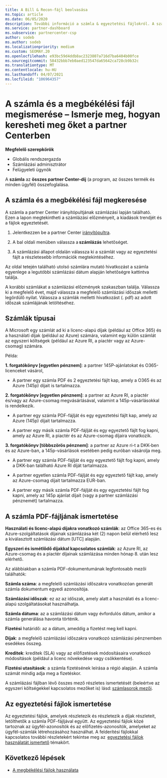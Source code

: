 ```yaml
---
title: A Bill & Recon-fájl beolvasása
ms.topic: article
ms.date: 06/05/2020
description: További információ a számla & egyeztetési fájlokról. A számlán az adott havi időszakra vonatkozó, a programon, a termékeken és az ügyfeleknek felszámított partneri költségek szerepelnek.
ms.service: partner-dashboard
ms.subservice: partnercenter-csp
author: sodeb
ms.author: sodeb
ms.localizationpriority: medium
ms.custom: SEOMAY.20
ms.openlocfilehash: e93bc59d4ddb8ac2323807a716d7ba6404b00fce
ms.sourcegitcommit: 58432bbb7eb0aed123547da65642ca728cb9b32c
ms.translationtype: MT
ms.contentlocale: hu-HU
ms.lasthandoff: 04/07/2021
ms.locfileid: "106964357"
---
```

# <a name="understand-your-bill-and-reconciliation-file---learn-how-to-find-them-in-partner-center"></a>A számla és a megbékélési fájl megismerése – Ismerje meg, hogyan keresheti meg őket a partner Centerben


**Megfelelő szerepkörök**

- Globális rendszergazda
- Számlázási adminisztrátor
- Felügyeleti ügynök


A **számla** az **összes partner Center-díj** (a program, az összes termék és minden ügyfél) összefoglalása. 

## <a name="find-your-bill-and-reconciliation-file"></a>A számla és a megbékélési fájl megkeresése 

A számla a partner Center irányítópultjának számlázási lapján található. Ezen a lapon megtekintheti a számlázási előzményeit, a kiadások trendjét és a fájlok egyeztetését. 

1. Jelentkezzen be a partner Center [irányítópultra](https://partner.microsoft.com/dashboard/home). 

2. A bal oldali menüben válassza a **számlázás** lehetőséget. 

3. A számlázási állapot oldalán válassza ki a számlát vagy az egyeztetési fájlt a részletesebb információk megtekintéséhez. 

Az oldal tetején található utolsó számlára mutató hivatkozást a számla egyenlege a legutóbbi számlázási dátum alapján lehetőségre kattintva találja. 

A korábbi számlákat a számlázási előzmények szakaszban találja. Válassza ki a megfelelő évet, majd válassza a megfelelő számlázási időszak melletti legördülő nyilat. Válassza a számlák melletti hivatkozást (. pdf) az adott időszak számlájának letöltéséhez. 

## <a name="invoice-types"></a>Számlák típusai

A Microsoft egy számlát ad ki a licenc-alapú díjak (például az Office 365) és a használati díjak (például az Azure) számára, valamint egy külön számlát az egyszeri költségek (például az Azure RI, a piactér vagy az Azure-csomag) számára.

Példa:  

**1. forgatókönyv [egyetlen pénznem]**: a partner 145P-ajánlatokat és O365-licenceket vásárol,  

- A partner egy számla PDF és 2 egyeztetési fájlt kap, amely a O365 és az Azure (145p) díjait is tartalmazza.  

**2. forgatókönyv [egyetlen pénznem]**: a partner az Azure RI, a piactér és/vagy az Azure-csomag megvásárlásával, valamint a 145p-vásárlásokkal is rendelkezik.

- A partner egy számla PDF-fájlját és egy egyeztetési fájlt kap, amely az Azure (145p) díjait tartalmazza. 

- A partner egy másik számla PDF-fájlját és egy egyeztető fájlt fog kapni, amely az Azure RI, a piactér és az Azure-csomag díjaira vonatkozik. 

**3. forgatókönyv [többszörös pénznem]**: a partner az Azure ri-t a DKK-ben és az Azure-ban, a 145p-vásárlások esetében pedig euróban vásárolja meg.

- A partner egy számla PDF-fájlját és egy egyeztető fájlt fog kapni, amely a DKK-ban található Azure RI díját tartalmazza. 

- A partner egyetlen számla PDF-fájlját és egy egyeztető fájlt kap, amely az Azure-csomag díjait tartalmazza EUR-ban. 

- A partner egy másik számla PDF-fájlját és egy egyeztetési fájlt fog kapni, amely az 145p ajánlat díjait (vagy a partner számlázási pénznemét) tartalmazza. 


## <a name="understanding-invoice-pdf"></a>A számla PDF-fájljának ismertetése 

**Használati és licenc-alapú díjakra vonatkozó számlák**: az Office 365-es és Azure-szolgáltatások díjainak számlázása két (2) napon belül elérhető lesz a kiválasztott számlázási dátum [UTC] alapján.  

**Egyszeri és ismétlődő díjakkal kapcsolatos számlák**: az Azure RI, az Azure-csomag és a piactér díjainak számlázása minden hónap 8. után lesz elérhető.  

Az alábbiakban a számla PDF-dokumentumának legfontosabb mezői találhatók:

**Számla száma**: a megfelelő számlázási időszakra vonatkozóan generált számla dokumentum egyedi azonosítója. 

**Számlázási időszak**: ez az az időszak, amely alatt a használati és a licenc-alapú szolgáltatásokat használhatja. 

**Számla dátuma**: az a számlázási dátum vagy évfordulós dátum, amikor a számla generálása havonta történik. 

**Fizetési** határidő: az a dátum, ameddig a fizetést meg kell kapni. 

**Díjak**: a megfelelő számlázási időszakra vonatkozó számlázási pénznemben esedékes összeg. 

**Kreditek**: kreditek (SLA) vagy az előfizetések módosításaira vonatkozó módosítások (például a licenc növekedése vagy csökkentése). 

**Fizetési utasítások**: a számla fizetésének leírása a régió alapján. A számla számát mindig adja meg a fizetéskor. 

A számlázási fájlban lévő összes mező részletes ismertetését (beleértve az egyszeri költségekkel kapcsolatos mezőket is) lásd: [számlasorok mezői](invoice-file.md). 

## <a name="understand-reconciliation-files"></a>Az egyeztetési fájlok ismertetése

 Az egyeztetési fájlok, amelyek részletezik és részletezik a díjak részleteit, letölthetők a számla PDF-fájljával együtt. Az egyeztetési fájlok közé tartoznak az ügyfél-azonosítók és az előfizetés-azonosítók, amelyeket az ügyfél-számlák létrehozásához használhat. A felderítési fájlokkal kapcsolatos további részletekért tekintse meg az  [egyeztetési fájlok használatát ismertető](use-the-reconciliation-files.md) témakört. 

## <a name="next-steps"></a>Következő lépések

- [A megbékélési fájlok használata](use-the-reconciliation-files.md)